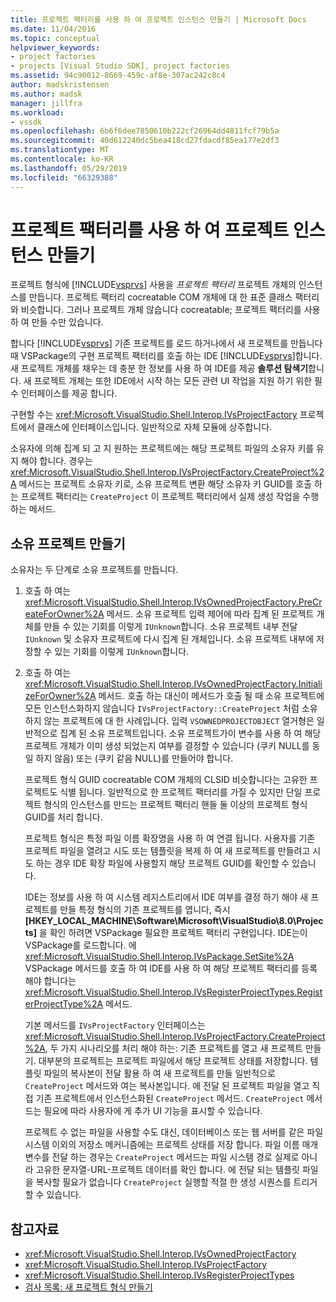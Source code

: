 ```yaml
---
title: 프로젝트 팩터리를 사용 하 여 프로젝트 인스턴스 만들기 | Microsoft Docs
ms.date: 11/04/2016
ms.topic: conceptual
helpviewer_keywords:
- project factories
- projects [Visual Studio SDK], project factories
ms.assetid: 94c90012-8669-459c-af8e-307ac242c8c4
author: madskristensen
ms.author: madsk
manager: jillfra
ms.workload:
- vssdk
ms.openlocfilehash: 6b6f6dee7850610b222cf26964dd4811fcf79b5a
ms.sourcegitcommit: 40d612240dc5bea418cd27fdacdf85ea177e2df3
ms.translationtype: MT
ms.contentlocale: ko-KR
ms.lasthandoff: 05/29/2019
ms.locfileid: "66329388"
---
```

# <a name="create-project-instances-by-using-project-factories"></a>프로젝트 팩터리를 사용 하 여 프로젝트 인스턴스 만들기
프로젝트 형식에 [!INCLUDE[vsprvs](../../code-quality/includes/vsprvs_md.md)] 사용을 *프로젝트 팩터리* 프로젝트 개체의 인스턴스를 만듭니다. 프로젝트 팩터리 cocreatable COM 개체에 대 한 표준 클래스 팩터리와 비슷합니다. 그러나 프로젝트 개체 않습니다 cocreatable; 프로젝트 팩터리를 사용 하 여 만들 수만 있습니다.

 합니다 [!INCLUDE[vsprvs](../../code-quality/includes/vsprvs_md.md)] 기존 프로젝트를 로드 하거나에서 새 프로젝트를 만듭니다 때 VSPackage의 구현 프로젝트 팩터리를 호출 하는 IDE [!INCLUDE[vsprvs](../../code-quality/includes/vsprvs_md.md)]합니다. 새 프로젝트 개체를 채우는 데 충분 한 정보를 사용 하 여 IDE를 제공 **솔루션 탐색기**합니다. 새 프로젝트 개체는 또한 IDE에서 시작 하는 모든 관련 UI 작업을 지원 하기 위한 필수 인터페이스를 제공 합니다.

 구현할 수는 <xref:Microsoft.VisualStudio.Shell.Interop.IVsProjectFactory> 프로젝트에서 클래스에 인터페이스입니다. 일반적으로 자체 모듈에 상주합니다.

 소유자에 의해 집계 되 고 지 원하는 프로젝트에는 해당 프로젝트 파일의 소유자 키를 유지 해야 합니다. 경우는 <xref:Microsoft.VisualStudio.Shell.Interop.IVsProjectFactory.CreateProject%2A> 메서드는 프로젝트 소유자 키로, 소유 프로젝트 변환 해당 소유자 키 GUID를 호출 하는 프로젝트 팩터리는 `CreateProject` 이 프로젝트 팩터리에서 실제 생성 작업을 수행 하는 메서드.

## <a name="create-an-owned-project"></a>소유 프로젝트 만들기
 소유자는 두 단계로 소유 프로젝트를 만듭니다.

1. 호출 하 여는 <xref:Microsoft.VisualStudio.Shell.Interop.IVsOwnedProjectFactory.PreCreateForOwner%2A> 메서드. 소유 프로젝트 입력 제어에 따라 집계 된 프로젝트 개체를 만들 수 있는 기회를 이렇게 `IUnknown`합니다. 소유 프로젝트 내부 전달 `IUnknown` 및 소유자 프로젝트에 다시 집계 된 개체입니다. 소유 프로젝트 내부에 저장할 수 있는 기회를 이렇게 `IUnknown`합니다.

2. 호출 하 여는 <xref:Microsoft.VisualStudio.Shell.Interop.IVsOwnedProjectFactory.InitializeForOwner%2A> 메서드. 호출 하는 대신이 메서드가 호출 될 때 소유 프로젝트에 모든 인스턴스화하지 않습니다 `IVsProjectFactory::CreateProject` 처럼 소유 하지 않는 프로젝트에 대 한 사례입니다. 입력 `VSOWNEDPROJECTOBJECT` 열거형은 일반적으로 집계 된 소유 프로젝트입니다. 소유 프로젝트가이 변수를 사용 하 여 해당 프로젝트 개체가 이미 생성 되었는지 여부를 결정할 수 있습니다 (쿠키 NULL를 동일 하지 않음) 또는 (쿠키 같음 NULL)를 만들어야 합니다.

   프로젝트 형식 GUID cocreatable COM 개체의 CLSID 비슷합니다는 고유한 프로젝트도 식별 됩니다. 일반적으로 한 프로젝트 팩터리를 가질 수 있지만 단일 프로젝트 형식의 인스턴스를 만드는 프로젝트 팩터리 핸들 둘 이상의 프로젝트 형식 GUID를 처리 합니다.

   프로젝트 형식은 특정 파일 이름 확장명을 사용 하 여 연결 됩니다. 사용자를 기존 프로젝트 파일을 열려고 시도 또는 템플릿을 복제 하 여 새 프로젝트를 만들려고 시도 하는 경우 IDE 확장 파일에 사용할지 해당 프로젝트 GUID를 확인할 수 있습니다.

   IDE는 정보를 사용 하 여 시스템 레지스트리에서 IDE 여부를 결정 하기 해야 새 프로젝트를 만들 특정 형식의 기존 프로젝트를 엽니다, 즉시 **[HKEY_LOCAL_MACHINE\Software\Microsoft\VisualStudio\8.0\Projects]**  을 확인 하려면 VSPackage 필요한 프로젝트 팩터리 구현입니다. IDE는이 VSPackage를 로드합니다. 에 <xref:Microsoft.VisualStudio.Shell.Interop.IVsPackage.SetSite%2A> VSPackage 메서드를 호출 하 여 IDE를 사용 하 여 해당 프로젝트 팩터리를 등록 해야 합니다는 <xref:Microsoft.VisualStudio.Shell.Interop.IVsRegisterProjectTypes.RegisterProjectType%2A> 메서드.

   기본 메서드를 `IVsProjectFactory` 인터페이스는 <xref:Microsoft.VisualStudio.Shell.Interop.IVsProjectFactory.CreateProject%2A>, 두 가지 시나리오를 처리 해야 하는: 기존 프로젝트를 열고 새 프로젝트 만들기. 대부분의 프로젝트는 프로젝트 파일에서 해당 프로젝트 상태를 저장합니다. 템플릿 파일의 복사본이 전달 활용 하 여 새 프로젝트를 만들 일반적으로 `CreateProject` 메서드와 여는 복사본입니다. 에 전달 된 프로젝트 파일을 열고 직접 기존 프로젝트에서 인스턴스화된 `CreateProject` 메서드. `CreateProject` 메서드는 필요에 따라 사용자에 게 추가 UI 기능을 표시할 수 있습니다.

   프로젝트 수 없는 파일을 사용할 수도 대신, 데이터베이스 또는 웹 서버를 같은 파일 시스템 이외의 저장소 메커니즘에는 프로젝트 상태를 저장 합니다. 파일 이름 매개 변수를 전달 하는 경우는 `CreateProject` 메서드는 파일 시스템 경로 실제로 아니라 고유한 문자열-URL-프로젝트 데이터를 확인 합니다. 에 전달 되는 템플릿 파일을 복사할 필요가 없습니다 `CreateProject` 실행할 적절 한 생성 시퀀스를 트리거할 수 있습니다.

## <a name="see-also"></a>참고자료
- <xref:Microsoft.VisualStudio.Shell.Interop.IVsOwnedProjectFactory>
- <xref:Microsoft.VisualStudio.Shell.Interop.IVsProjectFactory>
- <xref:Microsoft.VisualStudio.Shell.Interop.IVsRegisterProjectTypes>
- [검사 목록: 새 프로젝트 형식 만들기](../../extensibility/internals/checklist-creating-new-project-types.md)